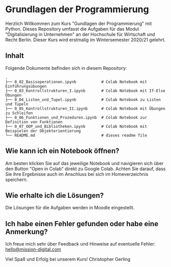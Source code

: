 # Grundlagen der Programmierung
Herzlich Willkommen zum Kurs "Gundlagen der Programmierung" mit Python. Dieses Repository umfasst die Aufgaben für das Modul "Digitalisierung in Unternehmen" an der Hochschule für Wirtschaft und Recht Berlin. Dieser Kurs wird erstmalig im Wintersemester 2020/21 gelehrt.

## Inhalt
Folgende Dokumente befinden sich in diesem Repository:
```
.
├── 0_02_Basisoperationen.ipynb           # Colab Notebook mit Einführungsübungen 
├── 0_03_Kontrollstrukturen_I.ipynb       # Colab Notebook mit If-Else Übungen 
├── 0_04_Listen_und_Tupel.ipynb           # Colab Notebook zu Listen und Tupeln
├── 0_05_Kontrollstrukturen_II.ipynb      # Colab Notebook mit Übungen zu Schleifen
├── 0_06_Funktionen_und_Prozeduren.ipynb  # Colab Notebook zur Definition von Funktionen
├── 0_07_OOP_und_Bibliotheken.ipynb       # Colab Notebook mit Beispielen der Objektorientierung
└── README.md                             # dieses readme file

```

## Wie kann ich ein Notebook öffnen?
Am besten klicken Sie auf das jeweilige Notebook und navigieren sich über den Button "Open in Colab" direkt zu Google Colab. Achten Sie darauf, dass Sie ihre Ergebnisse auch im Anschluss bei sich im Homeverzeichnis speichern.

## Wie erhalte ich die Lösungen?
Die Lösungen für die Aufgaben werden in Moodle eingestellt. 

## Ich habe einen Fehler gefunden oder habe eine Anmerkung?
Ich freue mich sehr über Feedback und Hinweise auf eventuelle Fehler: hello@mission-digital.com

Viel Spaß und Erfolg bei unserem Kurs!
Christopher Gerling
